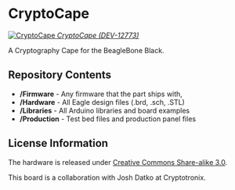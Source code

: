 CryptoCape
==========

[![CryptoCape](https://cdn.sparkfun.com//assets/parts/9/5/4/9/12773-01a.jpg)
*CryptoCape (DEV-12773)*](https://www.sparkfun.com/products/12773)

A Cryptography Cape for the BeagleBone Black.

Repository Contents
-------------------

* **/Firmware** - Any firmware that the part ships with,
* **/Hardware** - All Eagle design files (.brd, .sch, .STL)
* **/Libraries** - All Arduino libraries and board examples
* **/Production** - Test bed files and production panel files

License Information
-------------------
The hardware is released under [Creative Commons Share-alike 3.0](http://creativecommons.org/licenses/by-sa/3.0/).

This board is a collaboration with Josh Datko at Cryptotronix.
